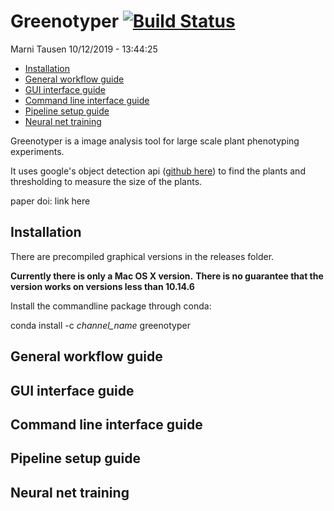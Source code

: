 Greenotyper
[![Build Status](https://api.travis-ci.com/MarniTausen/Greenotyper.svg?branch=master)](https://travis-ci.com/MarniTausen/Greenotyper)
================
Marni Tausen
10/12/2019 - 13:44:25

-   [Installation](#installation)
-   [General workflow guide](#general-workflow-guide)
-   [GUI interface guide](#gui-interface-guide)
-   [Command line interface guide](#command-line-interface-guide)
-   [Pipeline setup guide](#pipeline-setup-guide)
-   [Neural net training](#neural-net-training)

Greenotyper is a image analysis tool for large scale plant phenotyping experiments.

It uses google's object detection api ([github here](https://github.com/tensorflow/models/tree/master/research/object_detection)) to find the plants and thresholding to measure the size of the plants.

paper doi: link here

Installation
------------

There are precompiled graphical versions in the releases folder.

**Currently there is only a Mac OS X version.** **There is no guarantee that the version works on versions less than 10.14.6**

Install the commandline package through conda:

conda install -c *channel\_name* greenotyper

General workflow guide
----------------------

GUI interface guide
-------------------

Command line interface guide
----------------------------

Pipeline setup guide
--------------------

Neural net training
-------------------
